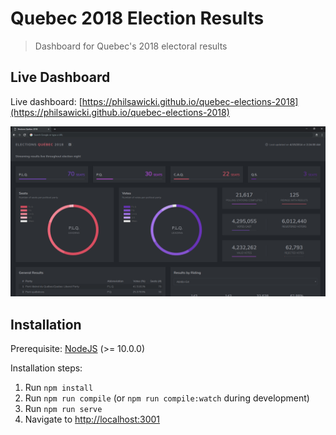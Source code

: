# Quebec 2018 Election Results
> Dashboard for Quebec's 2018 electoral results

## Live Dashboard

Live dashboard: [https://philsawicki.github.io/quebec-elections-2018](https://philsawicki.github.io/quebec-elections-2018)

[![Screenshot](./screenshot.png)](https://philsawicki.github.io/quebec-elections-2018)

## Installation

Prerequisite: [NodeJS](https://nodejs.org) (>= 10.0.0)

Installation steps:
 1. Run `npm install`
 2. Run `npm run compile` (or `npm run compile:watch` during development)
 3. Run `npm run serve`
 4. Navigate to [http://localhost:3001](http://localhost:3001)
